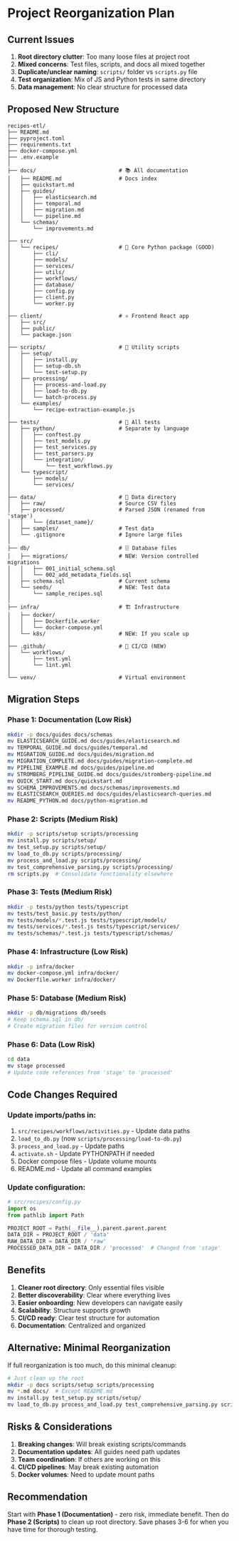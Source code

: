 # Project Reorganization Plan

## Current Issues

1. **Root directory clutter**: Too many loose files at project root
2. **Mixed concerns**: Test files, scripts, and docs all mixed together
3. **Duplicate/unclear naming**: `scripts/` folder vs `scripts.py` file
4. **Test organization**: Mix of JS and Python tests in same directory
5. **Data management**: No clear structure for processed data

## Proposed New Structure

```
recipes-etl/
├── README.md
├── pyproject.toml
├── requirements.txt
├── docker-compose.yml
├── .env.example
│
├── docs/                          # 📚 All documentation
│   ├── README.md                  # Docs index
│   ├── quickstart.md
│   ├── guides/
│   │   ├── elasticsearch.md
│   │   ├── temporal.md
│   │   ├── migration.md
│   │   └── pipeline.md
│   └── schemas/
│       └── improvements.md
│
├── src/
│   └── recipes/                   # 🐍 Core Python package (GOOD)
│       ├── cli/
│       ├── models/
│       ├── services/
│       ├── utils/
│       ├── workflows/
│       ├── database/
│       ├── config.py
│       ├── client.py
│       └── worker.py
│
├── client/                        # ⚛️ Frontend React app
│   ├── src/
│   ├── public/
│   └── package.json
│
├── scripts/                       # 🔧 Utility scripts
│   ├── setup/
│   │   ├── install.py
│   │   ├── setup-db.sh
│   │   └── test-setup.py
│   ├── processing/
│   │   ├── process-and-load.py
│   │   ├── load-to-db.py
│   │   └── batch-process.py
│   └── examples/
│       └── recipe-extraction-example.js
│
├── tests/                         # 🧪 All tests
│   ├── python/                    # Separate by language
│   │   ├── conftest.py
│   │   ├── test_models.py
│   │   ├── test_services.py
│   │   ├── test_parsers.py
│   │   └── integration/
│   │       └── test_workflows.py
│   └── typescript/
│       ├── models/
│       └── services/
│
├── data/                          # 📁 Data directory
│   ├── raw/                       # Source CSV files
│   ├── processed/                 # Parsed JSON (renamed from 'stage')
│   │   └── {dataset_name}/
│   ├── samples/                   # Test data
│   └── .gitignore                 # Ignore large files
│
├── db/                            # 🗄️ Database files
│   ├── migrations/                # NEW: Version controlled migrations
│   │   ├── 001_initial_schema.sql
│   │   └── 002_add_metadata_fields.sql
│   ├── schema.sql                 # Current schema
│   └── seeds/                     # NEW: Test data
│       └── sample_recipes.sql
│
├── infra/                         # 🏗️ Infrastructure
│   ├── docker/
│   │   ├── Dockerfile.worker
│   │   └── docker-compose.yml
│   └── k8s/                       # NEW: If you scale up
│
├── .github/                       # 🔄 CI/CD (NEW)
│   └── workflows/
│       ├── test.yml
│       └── lint.yml
│
└── venv/                          # Virtual environment
```

## Migration Steps

### Phase 1: Documentation (Low Risk)
```bash
mkdir -p docs/guides docs/schemas
mv ELASTICSEARCH_GUIDE.md docs/guides/elasticsearch.md
mv TEMPORAL_GUIDE.md docs/guides/temporal.md
mv MIGRATION_GUIDE.md docs/guides/migration.md
mv MIGRATION_COMPLETE.md docs/guides/migration-complete.md
mv PIPELINE_EXAMPLE.md docs/guides/pipeline.md
mv STROMBERG_PIPELINE_GUIDE.md docs/guides/stromberg-pipeline.md
mv QUICK_START.md docs/quickstart.md
mv SCHEMA_IMPROVEMENTS.md docs/schemas/improvements.md
mv ELASTICSEARCH_QUERIES.md docs/guides/elasticsearch-queries.md
mv README_PYTHON.md docs/python-migration.md
```

### Phase 2: Scripts (Medium Risk)
```bash
mkdir -p scripts/setup scripts/processing
mv install.py scripts/setup/
mv test_setup.py scripts/setup/
mv load_to_db.py scripts/processing/
mv process_and_load.py scripts/processing/
mv test_comprehensive_parsing.py scripts/processing/
rm scripts.py  # Consolidate functionality elsewhere
```

### Phase 3: Tests (Medium Risk)
```bash
mkdir -p tests/python tests/typescript
mv tests/test_basic.py tests/python/
mv tests/models/*.test.js tests/typescript/models/
mv tests/services/*.test.js tests/typescript/services/
mv tests/schemas/*.test.js tests/typescript/schemas/
```

### Phase 4: Infrastructure (Low Risk)
```bash
mkdir -p infra/docker
mv docker-compose.yml infra/docker/
mv Dockerfile.worker infra/docker/
```

### Phase 5: Database (Medium Risk)
```bash
mkdir -p db/migrations db/seeds
# Keep schema.sql in db/
# Create migration files for version control
```

### Phase 6: Data (Low Risk)
```bash
cd data
mv stage processed
# Update code references from 'stage' to 'processed'
```

## Code Changes Required

### Update imports/paths in:
1. `src/recipes/workflows/activities.py` - Update data paths
2. `load_to_db.py` (now `scripts/processing/load-to-db.py`)
3. `process_and_load.py` - Update paths
4. `activate.sh` - Update PYTHONPATH if needed
5. Docker compose files - Update volume mounts
6. README.md - Update all command examples

### Update configuration:
```python
# src/recipes/config.py
import os
from pathlib import Path

PROJECT_ROOT = Path(__file__).parent.parent.parent
DATA_DIR = PROJECT_ROOT / 'data'
RAW_DATA_DIR = DATA_DIR / 'raw'
PROCESSED_DATA_DIR = DATA_DIR / 'processed'  # Changed from 'stage'
```

## Benefits

1. **Cleaner root directory**: Only essential files visible
2. **Better discoverability**: Clear where everything lives
3. **Easier onboarding**: New developers can navigate easily
4. **Scalability**: Structure supports growth
5. **CI/CD ready**: Clear test structure for automation
6. **Documentation**: Centralized and organized

## Alternative: Minimal Reorganization

If full reorganization is too much, do this minimal cleanup:

```bash
# Just clean up the root
mkdir -p docs scripts/setup scripts/processing
mv *.md docs/  # Except README.md
mv install.py test_setup.py scripts/setup/
mv load_to_db.py process_and_load.py test_comprehensive_parsing.py scripts/processing/
```

## Risks & Considerations

1. **Breaking changes**: Will break existing scripts/commands
2. **Documentation updates**: All guides need path updates
3. **Team coordination**: If others are working on this
4. **CI/CD pipelines**: May break existing automation
5. **Docker volumes**: Need to update mount paths

## Recommendation

Start with **Phase 1 (Documentation)** - zero risk, immediate benefit.
Then do **Phase 2 (Scripts)** to clean up root directory.
Save phases 3-6 for when you have time for thorough testing.

